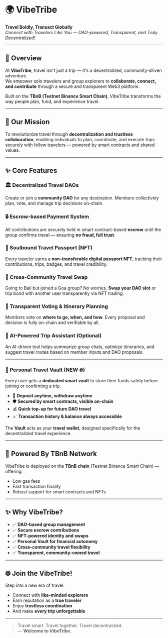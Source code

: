 # 🌍 VibeTribe  
**Travel Boldly, Transact Globally**  
_Connect with Travelers Like You — DAO-powered, Transparent, and Truly Decentralized!_

---

## 🚀 Overview

At **VibeTribe**, travel isn't just a trip — it's a decentralized, community-driven adventure.  
We empower solo travelers and group explorers to **collaborate, connect, and contribute** through a secure and transparent Web3 platform.

Built on the **TBnB (Testnet Binance Smart Chain)**, VibeTribe transforms the way people plan, fund, and experience travel.

---

## 🎯 Our Mission

To revolutionize travel through **decentralization and trustless collaboration**, enabling individuals to plan, coordinate, and execute trips securely with fellow travelers — powered by smart contracts and shared values.

---

## ✨ Core Features

### 🏛️ Decentralized Travel DAOs  
Create or join a **community DAO** for any destination. Members collectively plan, vote, and manage trip decisions on-chain.

### 🔒 Escrow-based Payment System  
All contributions are securely held in smart contract-based **escrow** until the group confirms travel — ensuring **no fraud, full trust**.

### 🧾 Soulbound Travel Passport (NFT)  
Every traveler earns a **non-transferable digital passport NFT**, tracking their contributions, trips, badges, and travel credibility.

### 🔁 Cross-Community Travel Swap  
Going to Bali but joined a Goa group? No worries. **Swap your DAO slot** or trip bond with another user transparently via NFT trading.

### 📜 Transparent Voting & Itinerary Planning  
Members vote on **where to go, when, and how**. Every proposal and decision is fully on-chain and verifiable by all.

### 🤖 AI-Powered Trip Assistant (Optional)  
An AI-driven tool helps summarize group chats, optimize itineraries, and suggest travel routes based on member inputs and DAO proposals.

---

### 🏦 Personal Travel Vault (NEW 🔥)  
Every user gets a **dedicated smart vault** to store their funds safely before joining or confirming a trip.

- 💼 **Deposit anytime, withdraw anytime**  
- 🛡️ **Secured by smart contracts, visible on-chain**  
- 💰 **Quick top-up for future DAO travel**  
- 📈 **Transaction history & balance always accessible**

The **Vault** acts as your **travel wallet**, designed specifically for the decentralized travel experience.

---

## 🔗 Powered By TBnB Network

VibeTribe is deployed on the **TBnB chain** (Testnet Binance Smart Chain) — offering:  
- Low gas fees  
- Fast transaction finality  
- Robust support for smart contracts and NFTs

---

## ✨ Why VibeTribe?

- ✅ **DAO-based group management**  
- ✅ **Secure escrow contributions**  
- ✅ **NFT-powered identity and swaps**  
- ✅ **Personal Vault for financial autonomy**  
- ✅ **Cross-community travel flexibility**  
- ✅ **Transparent, community-owned travel**

---

## 🌐 Join the VibeTribe!

Step into a new era of travel:  
- Connect with **like-minded explorers**  
- Earn reputation as a **true traveler**  
- Enjoy **trustless coordination**  
- And make **every trip unforgettable**

---

> Travel smart. Travel together. Travel decentralized.  
> — **Welcome to VibeTribe.**
